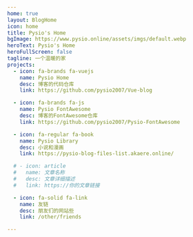 ```yaml
---
home: true
layout: BlogHome
icon: home
title: Pysio's Home
bgImage: https://www.pysio.online/assets/imgs/default.webp
heroText: Pysio's Home
heroFullScreen: false
tagline: 一个温暖的家
projects:
  - icon: fa-brands fa-vuejs
    name: Pysio Home
    desc: 博客的代码仓库
    link: https://github.com/pysio2007/Vue-blog

  - icon: fa-brands fa-js
    name: Pysio FontAwesome 
    desc: 博客的FontAwesome仓库
    link: https://github.com/pysio2007/Pysio-FontAwesome

  - icon: fa-regular fa-book
    name: Pysio Library
    desc: 小说和漫画
    link: https://pysio-blog-files-list.akaere.online/

  # - icon: article
  #   name: 文章名称
  #   desc: 文章详细描述
  #   link: https://你的文章链接

  - icon: fa-solid fa-link
    name: 友链
    desc: 朋友们的网站些
    link: /other/friends

---
```


<console />